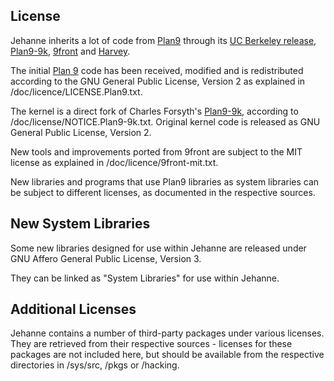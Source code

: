 ## License ##

Jehanne inherits a lot of code from [Plan9][Plan9] through its [UC Berkeley release][brho],
[Plan9-9k][plan9-9k], [9front][9front] and [Harvey][harvey].

The initial [Plan 9][brho] code has been received, modified and
is redistributed according to the GNU General Public License, Version 2
as explained in /doc/licence/LICENSE.Plan9.txt.

The kernel is a direct fork of Charles Forsyth's [Plan9-9k][plan9-9k],
according to /doc/license/NOTICE.Plan9-9k.txt. Original kernel code is
released as GNU General Public License, Version 2.

New tools and improvements ported from 9front are subject to the MIT
license as explained in /doc/licence/9front-mit.txt.

New libraries and programs that use Plan9 libraries as system libraries
can be subject to different licenses, as documented in the respective
sources.

## New System Libraries ##

Some new libraries designed for use within Jehanne are released under
GNU Affero General Public License, Version 3.

They can be linked as "System Libraries" for use within Jehanne.

## Additional Licenses ##

Jehanne contains a number of third-party packages under various licenses.  
They are retrieved from their respective sources - licenses 
for these packages are not included here, but should be available 
from the respective directories in /sys/src, /pkgs or /hacking.

[Plan9]: https://9p.io/plan9/index.html
[brho]: https://github.com/brho/plan9
[harvey]: http://harvey-os.org "Harvey OS"
[9front]: http://9front.org/ "THE PLAN FELL OFF"
[plan9-9k]: https://bitbucket.org/forsyth/plan9-9k "Experimental 64-bit Plan 9 kernel"
